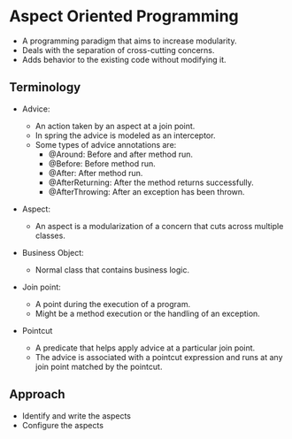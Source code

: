 # Aspect Oriented Programming
- A programming paradigm that aims to increase modularity.
- Deals with the separation of cross-cutting concerns.
- Adds behavior to the existing code without modifying it.


## Terminology
- Advice: 
  - An action taken by an aspect at a join point.
  - In spring the advice is modeled as an interceptor.
  - Some types of advice annotations are:
    - @Around: Before and after method run.
    - @Before: Before method run.
    - @After: After method run.
    - @AfterReturning: After the method returns successfully. 
    - @AfterThrowing: After an exception has been thrown.
  
- Aspect: 
  - An aspect is a modularization of a concern that cuts across multiple classes.

- Business Object: 
  - Normal class that contains business logic.
    
- Join point:
  - A point during the execution of a program.
  - Might be a method execution or the handling of an exception.
    
- Pointcut
  - A predicate that helps apply advice at a particular join point.
  - The advice is associated with a pointcut expression and runs at any join point matched by the pointcut.


## Approach
- Identify and write the aspects
- Configure the aspects